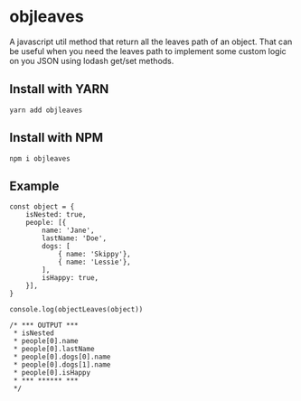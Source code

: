 # objleaves
A javascript util method that return all the leaves path of an object. That can be useful when you need the leaves path to implement some custom logic on you JSON using lodash get/set methods.

## Install with YARN
```
yarn add objleaves
```

## Install with NPM
```
npm i objleaves
```

## Example
```javascriot
const object = {
    isNested: true,
    people: [{
        name: 'Jane',
        lastName: 'Doe',
        dogs: [
            { name: 'Skippy'},
            { name: 'Lessie'},
        ],
        isHappy: true,
    }],
}

console.log(objectLeaves(object))

/* *** OUTPUT *** 
 * isNested
 * people[0].name
 * people[0].lastName
 * people[0].dogs[0].name
 * people[0].dogs[1].name
 * people[0].isHappy
 * *** ****** ***
 */
```